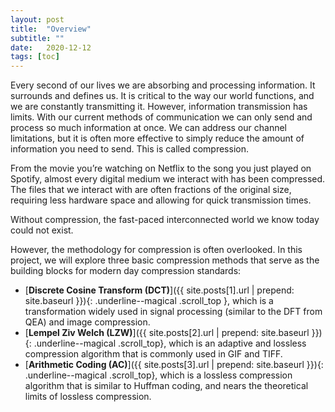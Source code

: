 ```yaml
---
layout: post
title:  "Overview"
subtitle: ""
date:   2020-12-12
tags: [toc]
---
```


Every second of our lives we are absorbing and processing information. It surrounds and defines us. It is critical to the way our world functions, and we are constantly transmitting it. However, information transmission has limits. With our current methods of communication we can only send and process so much information at once. We can address our channel limitations, but it is often more effective to simply reduce the amount of information you need to send. This is called compression. 

From the movie you’re watching on Netflix to the song you just played on Spotify, almost every digital medium we interact with has been compressed. The files that we interact with are often fractions of the original size, requiring less hardware space and allowing for quick transmission times. 

Without compression, the fast-paced interconnected world we know today could not exist.

However, the methodology for compression is often overlooked. In this project, we will explore three basic compression methods that serve as the building blocks for modern day compression standards:

- [**Discrete Cosine Transform (DCT)**]({{ site.posts[1].url | prepend: site.baseurl }}){: .underline--magical .scroll_top }, which is a transformation widely used in signal processing (similar to the DFT from QEA) and image compression. 
- [**Lempel Ziv Welch (LZW)**]({{ site.posts[2].url | prepend: site.baseurl }}){: .underline--magical .scroll_top}, which is an adaptive and lossless compression algorithm that is commonly used in GIF and TIFF. 
- [**Arithmetic Coding (AC)**]({{ site.posts[3].url | prepend: site.baseurl }}){: .underline--magical .scroll_top}, which is a lossless compression algorithm that is similar to Huffman coding, and nears the theoretical limits of lossless compression. 

